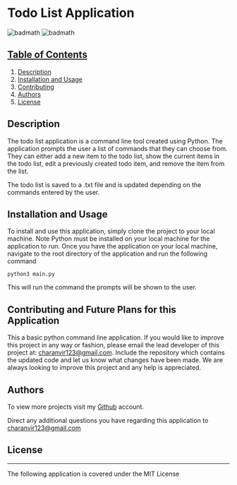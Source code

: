 # Todo List Application

![badmath](https://img.shields.io/badge/License-MIT-blue) ![badmath](https://img.shields.io/badge/Version-2.0-yellow)

## <u>Table of Contents</u>

1. [Description](#Description)
2. [Installation and Usage](#Installation-and-Usage)
3. [Contributing](#Contributing-and-Future-Plans-for-this-Application)
4. [Authors](#Authors)
5. [License](#License)

## Description

The todo list application is a command line tool created using Python. The application prompts the user a list of
commands that they can choose from. They can either add a new item to the todo list, show the current items in the todo
list, edit a previously created todo item, and remove the item from the list.

The todo list is saved to a .txt file and is updated depending on the commands entered by the user.

## Installation and Usage

To install and use this application, simply clone the project to your local machine. Note Python must be installed on
your local machine for the application to run. Once you have the application on your local machine, navigate to the root
directory of the application and run the following command

```commandline
python3 main.py
```

This will run the command the prompts will be shown to the user.

## Contributing and Future Plans for this Application

This a basic python command line application. If you would like to improve this project in any way or fashion, please
email the lead developer of this project at: charanvir123@gmail.com. Include the repository which contains the updated
code and let us know what changes have been made. We are always looking to improve this project and any help is
appreciated.

## Authors

To view more projects visit my [Github](https://github.com/Charanvir) account.

Direct any additional questions you have regarding this application to charanvir123@gmail.com

## License

***
The following application is covered under the MIT License